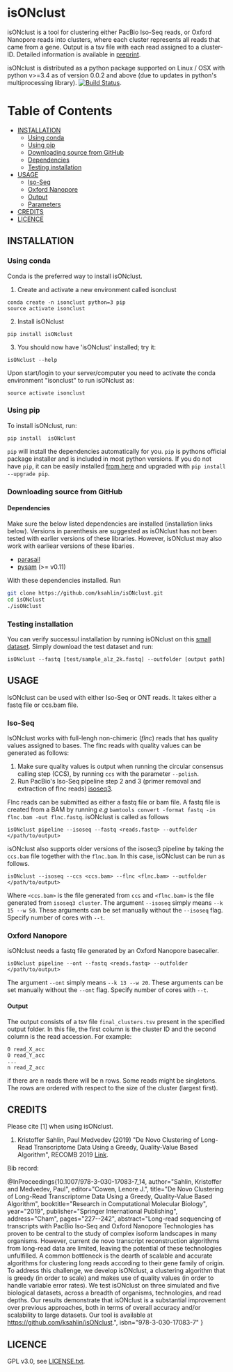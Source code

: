 isONclust
===========

isONclust is a tool for clustering either PacBio Iso-Seq reads, or Oxford Nanopore reads into clusters, where each cluster represents all reads that came from a gene. Output is a tsv file with each read assigned to a cluster-ID. Detailed information is available in [preprint](https://www.biorxiv.org/content/early/2018/11/06/463463).  


isONclust is distributed as a python package supported on Linux / OSX with python v>=3.4 as of version 0.0.2 and above (due to updates in python's multiprocessing library). [![Build Status](https://travis-ci.org/ksahlin/isONclust.svg?branch=master)](https://travis-ci.org/ksahlin/isONclust).

Table of Contents
=================

  * [INSTALLATION](#INSTALLATION)
    * [Using conda](#Using-conda)
    * [Using pip](#Using-pip)
    * [Downloading source from GitHub](#Downloading-source-from-github)
    * [Dependencies](#Dependencies)
    * [Testing installation](#testing-installation)
  * [USAGE](#USAGE)
    * [Iso-Seq](#Iso-Seq)
    * [Oxford Nanopore](#Oxford-Nanopore)
    * [Output](#Output)
    * [Parameters](#Parameters)
  * [CREDITS](#CREDITS)
  * [LICENCE](#LICENCE)



INSTALLATION
----------------

### Using conda
Conda is the preferred way to install isONclust.

1. Create and activate a new environment called isonclust

```
conda create -n isonclust python=3 pip 
source activate isonclust
```

2. Install isONclust 

```
pip install isONclust
```
3. You should now have 'isONclust' installed; try it:
```
isONclust --help
```

Upon start/login to your server/computer you need to activate the conda environment "isonclust" to run isONclust as:
```
source activate isonclust
```

### Using pip 

To install isONclust, run:
```
pip install  isONclust
```
`pip` will install the dependencies automatically for you. `pip` is pythons official package installer and is included in most python versions. If you do not have `pip`, it can be easily installed [from here](https://pip.pypa.io/en/stable/installing/) and upgraded with `pip install --upgrade pip`. 


### Downloading source from GitHub

#### Dependencies

Make sure the below listed dependencies are installed (installation links below). Versions in parenthesis are suggested as isONclust has not been tested with earlier versions of these libraries. However, isONclust may also work with earliear versions of these libaries.
* [parasail](https://github.com/jeffdaily/parasail-python)
* [pysam](http://pysam.readthedocs.io/en/latest/installation.html) (>= v0.11)


With these dependencies installed. Run

```sh
git clone https://github.com/ksahlin/isONclust.git
cd isONclust
./isONclust
```

### Testing installation

You can verify successul installation by running isONclust on this [small dataset](https://github.com/ksahlin/isONclust/tree/master/test/sample_alz_2k.fastq). Simply download the test dataset and run:

```
isONclust --fastq [test/sample_alz_2k.fastq] --outfolder [output path]
```


USAGE
-------

IsONclust can be used with either Iso-Seq or ONT reads. It takes either a fastq file or ccs.bam file. 
 


### Iso-Seq

IsONclust works with full-lengh non-chimeric (_flnc_) reads that has quality values assigned to bases. The flnc reads with quality values can be generated as follows:

1. Make sure quality values is output when running the circular consensus calling step (CCS), by running `ccs` with the parameter `--polish`.
2. Run PacBio's Iso-Seq pipeline step 2 and 3 (primer removal and extraction of flnc reads) [isoseq3](https://github.com/PacificBiosciences/IsoSeq3/blob/master/README_v3.1.md).  

Flnc reads can be submitted as either a fastq file or bam file. A fastq file is created from a BAM by running _e.g_ `bamtools convert -format fastq -in flnc.bam -out flnc.fastq`. isONclust is called as follows

```
isONclust pipeline --isoseq --fastq <reads.fastq> --outfolder </path/to/output> 
```

isONclust also supports older versions of the isoseq3 pipeline by taking the `ccs.bam` file together with the `flnc.bam`. In this case, isONclust can be run as follows. 

<!--- If not, flnc reads can be generated as follows. Raw pacbio subreads needs to be proccesed with `ccs` with the command `--polish` (to get quality values), followed by `lima`, and `isoseq3 cluster` to get the flnc reads. The flnc file is generated at the very beginning of the `isoseq3 cluster` algorithm and it can be used once its created (no need to wait for isoseq3 to finish). See full documentation on generating flnc reads at [isoseq3](https://github.com/PacificBiosciences/IsoSeq3). After these three comands are run isONclust can be run as follows -->
```
isONclust --isoseq --ccs <ccs.bam> --flnc <flnc.bam> --outfolder </path/to/output> 
```
Where `<ccs.bam>` is the file generated from `ccs` and `<flnc.bam>` is the file generated from `isoseq3 cluster`. The argument `--isoseq` simply means `--k 15 --w 50`. These arguments can be set manually without the `--isoseq` flag. Specify number of cores with `--t`. 


### Oxford Nanopore
isONclust needs a fastq file generated by an Oxford Nanopore basecaller.

```
isONclust pipeline --ont --fastq <reads.fastq> --outfolder </path/to/output> 
```
The argument `--ont` simply means `--k 13 --w 20`. These arguments can be set manually without the `--ont` flag. Specify number of cores with `--t`. 

#### Output

The output consists of a tsv file `final_clusters.tsv` present in the specified output folder. In this file, the first column is the cluster ID and the second column is the read accession. For example:
```
0 read_X_acc
0 read_Y_acc
...
n read_Z_acc
```
if there are n reads there will be n rows. Some reads might be singletons. The rows are ordered with respect to the size of the cluster (largest first).




CREDITS
----------------

Please cite [1] when using isONclust.

1. Kristoffer Sahlin, Paul Medvedev (2019) "De Novo Clustering of Long-Read Transcriptome Data Using a Greedy, Quality-Value Based Algorithm", RECOMB 2019 [Link](https://link.springer.com/chapter/10.1007/978-3-030-17083-7_14).

Bib record: 

@InProceedings{10.1007/978-3-030-17083-7_14,
author="Sahlin, Kristoffer
and Medvedev, Paul",
editor="Cowen, Lenore J.",
title="De Novo Clustering of Long-Read Transcriptome Data Using a Greedy, Quality-Value Based Algorithm",
booktitle="Research in Computational Molecular Biology",
year="2019",
publisher="Springer International Publishing",
address="Cham",
pages="227--242",
abstract="Long-read sequencing of transcripts with PacBio Iso-Seq and Oxford Nanopore Technologies has proven to be central to the study of complex isoform landscapes in many organisms. However, current de novo transcript reconstruction algorithms from long-read data are limited, leaving the potential of these technologies unfulfilled. A common bottleneck is the dearth of scalable and accurate algorithms for clustering long reads according to their gene family of origin. To address this challenge, we develop isONclust, a clustering algorithm that is greedy (in order to scale) and makes use of quality values (in order to handle variable error rates). We test isONclust on three simulated and five biological datasets, across a breadth of organisms, technologies, and read depths. Our results demonstrate that isONclust is a substantial improvement over previous approaches, both in terms of overall accuracy and/or scalability to large datasets. Our tool is available at https://github.com/ksahlin/isONclust.",
isbn="978-3-030-17083-7"
}

LICENCE
----------------

GPL v3.0, see [LICENSE.txt](https://github.com/ksahlin/isONclust/blob/master/LICENCE.txt).


